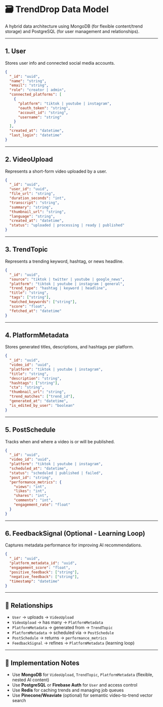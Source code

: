 # 🗃️ TrendDrop Data Model

A hybrid data architecture using MongoDB (for flexible content/trend storage) and PostgreSQL (for user management and relationships).

---

## 1. User

Stores user info and connected social media accounts.

```json
{
  "_id": "uuid",
  "name": "string",
  "email": "string",
  "role": "creator | admin",
  "connected_platforms": [
    {
      "platform": "tiktok | youtube | instagram",
      "oauth_token": "string",
      "account_id": "string",
      "username": "string"
    }
  ],
  "created_at": "datetime",
  "last_login": "datetime"
}
```

---

## 2. VideoUpload

Represents a short-form video uploaded by a user.

```json
{
  "_id": "uuid",
  "user_id": "uuid",
  "file_url": "string",
  "duration_seconds": "int",
  "transcript": "string",
  "summary": "string",
  "thumbnail_url": "string",
  "language": "string",
  "created_at": "datetime",
  "status": "uploaded | processing | ready | published"
}
```

---

## 3. TrendTopic

Represents a trending keyword, hashtag, or news headline.

```json
{
  "_id": "uuid",
  "source": "tiktok | twitter | youtube | google_news",
  "platform": "tiktok | youtube | instagram | general",
  "trend_type": "hashtag | keyword | headline",
  "title": "string",
  "tags": ["string"],
  "matched_keywords": ["string"],
  "score": "float",
  "fetched_at": "datetime"
}
```

---

## 4. PlatformMetadata

Stores generated titles, descriptions, and hashtags per platform.

```json
{
  "_id": "uuid",
  "video_id": "uuid",
  "platform": "tiktok | youtube | instagram",
  "title": "string",
  "description": "string",
  "hashtags": ["string"],
  "cta": "string",
  "thumbnail_url": "string",
  "trend_matches": ["trend_id"],
  "generated_at": "datetime",
  "is_edited_by_user": "boolean"
}
```

---

## 5. PostSchedule

Tracks when and where a video is or will be published.

```json
{
  "_id": "uuid",
  "video_id": "uuid",
  "platform": "tiktok | youtube | instagram",
  "scheduled_at": "datetime",
  "status": "scheduled | published | failed",
  "post_id": "string",
  "performance_metrics": {
    "views": "int",
    "likes": "int",
    "shares": "int",
    "comments": "int",
    "engagement_rate": "float"
  }
}
```

---

## 6. FeedbackSignal (Optional - Learning Loop)

Captures metadata performance for improving AI recommendations.

```json
{
  "_id": "uuid",
  "platform_metadata_id": "uuid",
  "engagement_score": "float",
  "positive_feedback": ["string"],
  "negative_feedback": ["string"],
  "timestamp": "datetime"
}
```

---

## 🔄 Relationships

- `User` → uploads → `VideoUpload`
- `VideoUpload` → has many → `PlatformMetadata`
- `PlatformMetadata` → generated from → `TrendTopic`
- `PlatformMetadata` → scheduled via → `PostSchedule`
- `PostSchedule` → returns → `performance_metrics`
- `FeedbackSignal` → refines → `PlatformMetadata` (learning loop)

---

## 🧠 Implementation Notes

- Use **MongoDB** for `VideoUpload`, `TrendTopic`, `PlatformMetadata` (flexible, nested AI content)
- Use **PostgreSQL** or **Firebase Auth** for `User` and access control
- Use **Redis** for caching trends and managing job queues
- Use **Pinecone/Weaviate** (optional) for semantic video-to-trend vector search
